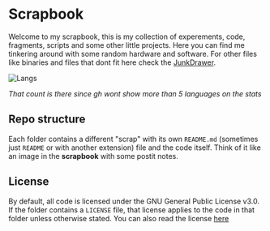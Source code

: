 # Scrapbook

Welcome to my scrapbook, this is my collection of experements, code, fragments, scripts and some other little projects. Here you can find me tinkering around with some random hardware and software. For other files like binaries and files that dont fit here check the [JunkDrawer](https://github.com/0x4248/JunkDrawer).

![Langs](https://github-readme-stats.vercel.app/api/top-langs/?username=0x4248&langs_count=50&exclude_repo=linux,busybox,0x4248.github.io,notebook&layout=compact&theme=dark)

*That count is there since gh wont show more than 5 languages on the stats*

## Repo structure 

Each folder contains a different "scrap" with its own `README.md` (sometimes just `README` or with another extension) file and the code itself. Think of it like an image in the **scrapbook** with some postit notes.

## License

By default, all code is licensed under the GNU General Public License v3.0. If the folder contains a `LICENSE` file, that license applies to the code in that folder unless otherwise stated. You can also read the license [here](https://0x4248.dev/Legal/gpl-3.0.html)
